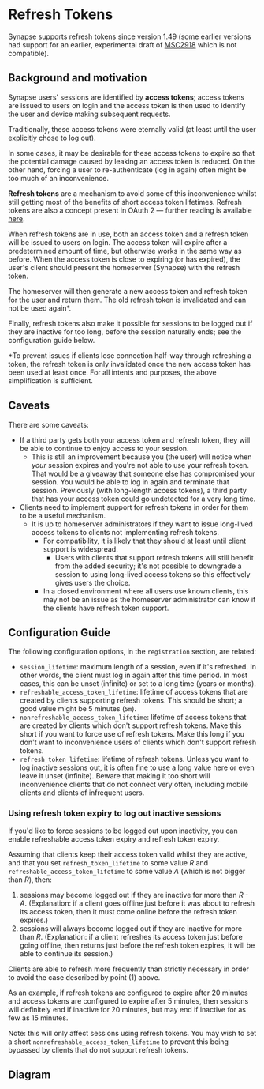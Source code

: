 # Refresh Tokens

Synapse supports refresh tokens since version 1.49 (some earlier versions had support for an earlier, experimental draft of [MSC2918] which is not compatible).


[MSC2918]: https://github.com/matrix-org/matrix-doc/blob/main/proposals/2918-refreshtokens.md#msc2918-refresh-tokens


## Background and motivation

Synapse users' sessions are identified by **access tokens**; access tokens are
issued to users on login and the access token is then used to identify the user
and device making subsequent requests.

Traditionally, these access tokens were eternally valid (at least until the user
explicitly chose to log out).

In some cases, it may be desirable for these access tokens to expire so that the
potential damage caused by leaking an access token is reduced.
On the other hand, forcing a user to re-authenticate (log in again) often might
be too much of an inconvenience.

**Refresh tokens** are a mechanism to avoid some of this inconvenience whilst
still getting most of the benefits of short access token lifetimes.
Refresh tokens are also a concept present in OAuth 2 — further reading is available
[here](https://datatracker.ietf.org/doc/html/rfc6749#section-1.5).

When refresh tokens are in use, both an access token and a refresh token will be
issued to users on login. The access token will expire after a predetermined amount
of time, but otherwise works in the same way as before. When the access token is
close to expiring (or has expired), the user's client should present the homeserver
(Synapse) with the refresh token.

The homeserver will then generate a new access token and refresh token for the user
and return them. The old refresh token is invalidated and can not be used again*.

Finally, refresh tokens also make it possible for sessions to be logged out if they
are inactive for too long, before the session naturally ends; see the configuration
guide below.


*To prevent issues if clients lose connection half-way through refreshing a token,
the refresh token is only invalidated once the new access token has been used at
least once. For all intents and purposes, the above simplification is sufficient.


## Caveats

There are some caveats:

* If a third party gets both your access token and refresh token, they will be able to
  continue to enjoy access to your session.
  * This is still an improvement because you (the user) will notice when *your*
    session expires and you're not able to use your refresh token.
    That would be a giveaway that someone else has compromised your session.
    You would be able to log in again and terminate that session.
    Previously (with long-length access tokens), a third party that has your access
    token could go undetected for a very long time.
* Clients need to implement support for refresh tokens in order for them to be a
  useful mechanism.
  * It is up to homeserver administrators if they want to issue long-lived access
    tokens to clients not implementing refresh tokens.
    * For compatibility, it is likely that they should at least until client support
      is widespread.
      * Users with clients that support refresh tokens will still benefit from the
        added security; it's not possible to downgrade a session to using long-lived
        access tokens so this effectively gives users the choice.
    * In a closed environment where all users use known clients, this may not be
      an issue as the homeserver administrator can know if the clients have refresh
      token support.


## Configuration Guide

The following configuration options, in the `registration` section, are related:

* `session_lifetime`: maximum length of a session, even if it's refreshed.
  In other words, the client must log in again after this time period.
  In most cases, this can be unset (infinite) or set to a long time (years or months).
* `refreshable_access_token_lifetime`: lifetime of access tokens that are created
  by clients supporting refresh tokens.
  This should be short; a good value might be 5 minutes (`5m`).
* `nonrefreshable_access_token_lifetime`: lifetime of access tokens that are created
  by clients which don't support refresh tokens.
  Make this short if you want to force use of refresh tokens.
  Make this long if you don't want to inconvenience users of clients which don't
  support refresh tokens.
* `refresh_token_lifetime`: lifetime of refresh tokens.
  Unless you want to log inactive sessions out, it is often fine to use a long
  value here or even leave it unset (infinite).
  Beware that making it too short will inconvenience clients that do not connect
  very often, including mobile clients and clients of infrequent users.


### Using refresh token expiry to log out inactive sessions

If you'd like to force sessions to be logged out upon inactivity, you can enable
refreshable access token expiry and refresh token expiry.

Assuming that clients keep their access token valid whilst they are active, and
that you set `refresh_token_lifetime` to some value *R* and
`refreshable_access_token_lifetime` to some value *A* (which is not bigger than *R*),
then:
 1. sessions may become logged out if they are inactive for more than *R - A*.
    (Explanation: if a client goes offline just before it was about to refresh its
    access token, then it must come online before the refresh token expires.)
 2. sessions will always become logged out if they are inactive for more than *R*.
    (Explanation: if a client refreshes its access token just before going offline,
    then returns just before the refresh token expires, it will be able to continue
    its session.)

Clients are able to refresh more frequently than strictly necessary in order to
avoid the case described by point (1) above.

As an example, if refresh tokens are configured to expire after 20 minutes and
access tokens are configured to expire after 5 minutes, then sessions will definitely
end if inactive for 20 minutes, but may end if inactive for as few as 15 minutes.


Note: this will only affect sessions using refresh tokens. You may wish to
set a short `nonrefreshable_access_token_lifetime` to prevent this being bypassed
by clients that do not support refresh tokens.


## Diagram


